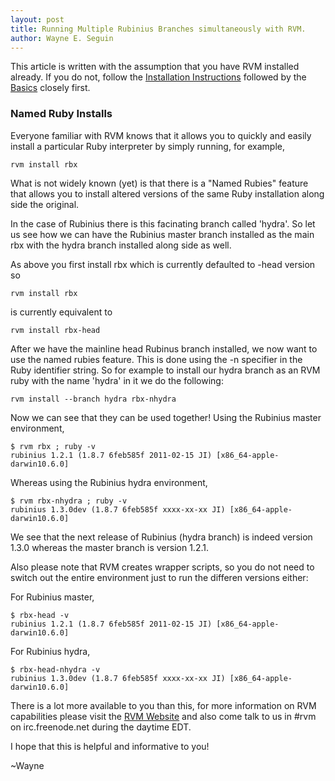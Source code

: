 ```yaml
---
layout: post
title: Running Multiple Rubinius Branches simultaneously with RVM.
author: Wayne E. Seguin
---
```


This article is written with the assumption that you have RVM installed
already. If you do not, follow the
[Installation Instructions](http://rvm.beginrescueend.com/rvm/install/)
followed by the
[Basics](http://rvm.beginrescueend.com/rvm/basics/)
closely first.


### Named Ruby Installs

Everyone familiar with RVM knows that it allows you to quickly and
easily install a particular Ruby interpreter by simply running, for
example,

    rvm install rbx

What is not widely known (yet) is that there is a "Named Rubies" feature
that allows you to install altered versions of the same Ruby
installation along side the original.

In the case of Rubinius there is this facinating branch called 'hydra'.
So let us see how we can have the Rubinius master branch installed as
the main rbx with the hydra branch installed along side as well.

As above you first install rbx which is currently defaulted to -head
version so

    rvm install rbx

is currently equivalent to

    rvm install rbx-head

After we have the mainline head Rubinus branch installed, we now want to
use the named rubies feature. This is done using the -n specifier in the
Ruby identifier string. So for example to install our hydra branch as an
RVM ruby with the name 'hydra' in it we do the following:

    rvm install --branch hydra rbx-nhydra

Now we can see that they can be used together! Using the Rubinius master
environment,


    $ rvm rbx ; ruby -v
    rubinius 1.2.1 (1.8.7 6feb585f 2011-02-15 JI) [x86_64-apple-darwin10.6.0]

Whereas using the Rubinius hydra environment,

    $ rvm rbx-nhydra ; ruby -v
    rubinius 1.3.0dev (1.8.7 6feb585f xxxx-xx-xx JI) [x86_64-apple-darwin10.6.0]

We see that the next release of Rubinius (hydra branch) is indeed
version 1.3.0 whereas the master branch is version 1.2.1.

Also please note that RVM creates wrapper scripts, so you do not need to
switch out the entire environment just to run the differen versions
either:

For Rubinius master,

    $ rbx-head -v
    rubinius 1.2.1 (1.8.7 6feb585f 2011-02-15 JI) [x86_64-apple-darwin10.6.0]

For Rubinius hydra,

    $ rbx-head-nhydra -v
    rubinius 1.3.0dev (1.8.7 6feb585f xxxx-xx-xx JI) [x86_64-apple-darwin10.6.0]

There is a lot more available to you than this, for more information on
RVM capabilities please visit the [RVM
Website](http://rvm.beginrescueend.com/) and also come talk to us in #rvm on
irc.freenode.net during the daytime EDT.

I hope that this is helpful and informative to you!

  ~Wayne
